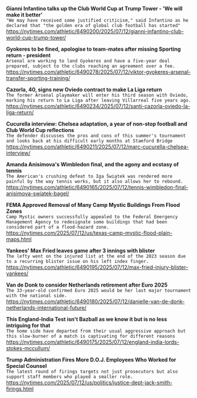 **Gianni Infantino talks up the Club World Cup at Trump Tower - 'We will make it better'**\
`"We may have received some justified criticism," said Infantino as he declared that "the golden era of global club football has started"`\
https://nytimes.com/athletic/6490200/2025/07/12/gianni-infantino-club-world-cup-trump-tower/

**Gyokeres to be fined, apologise to team-mates after missing Sporting return - president**\
`Arsenal are working to land Gyokeres and have a five-year deal prepared, subject to the clubs reaching an agreement over a fee.`\
https://nytimes.com/athletic/6490278/2025/07/12/viktor-gyokeres-arsenal-transfer-sporting-training/

**Cazorla, 40, signs new Oviedo contract to make La Liga return**\
`The former Arsenal playmaker will enter his third season with Oviedo, marking his return to La Liga after leaving Villarreal five years ago.`\
https://nytimes.com/athletic/6490234/2025/07/12/santi-cazorla-oviedo-la-liga-return/

**Cucurella interview: Chelsea adaptation, a year of non-stop football and Club World Cup reflections**\
`The defender discusses the pros and cons of this summer's tournament and looks back at his difficult early months at Stamford Bridge`\
https://nytimes.com/athletic/6490211/2025/07/12/marc-cucurella-chelsea-interview/

**Amanda Anisimova's Wimbledon final, and the agony and ecstasy of tennis**\
`The American's crushing defeat to Iga Świątek was rendered more painful by the way tennis works, but it also allows her to rebound.`\
https://nytimes.com/athletic/6490165/2025/07/12/tennis-wimbledon-final-anisimova-swiatek-bagel/

**FEMA Approved Removal of Many Camp Mystic Buildings From Flood Zones**\
`Camp Mystic owners successfully appealed to the Federal Emergency Management Agency to redesignate some buildings that had been considered part of a flood-hazard zone.`\
https://nytimes.com/2025/07/12/us/texas-camp-mystic-flood-plain-maps.html

**Yankees' Max Fried leaves game after 3 innings with blister**\
`The lefty went on the injured list at the end of the 2023 season due to a recurring blister issue on his left index finger.`\
https://nytimes.com/athletic/6490195/2025/07/12/max-fried-injury-blister-yankees/

**Van de Donk to consider Netherlands retirement after Euro 2025**\
`The 33-year-old confirmed Euro 2025 would be her last major tournament with the national side.`\
https://nytimes.com/athletic/6490180/2025/07/12/danielle-van-de-donk-netherlands-international-future/

**This England-India Test isn't Bazball as we know it but is no less intriguing for that**\
`The home side have departed from their usual aggressive approach but this slow-burner of a match is captivating for different reasons`\
https://nytimes.com/athletic/6490175/2025/07/12/england-india-lords-stokes-mccullum/

**Trump Administration Fires More D.O.J. Employees Who Worked for Special Counsel**\
`The latest round of firings targets not just prosecutors but also support staff members who played a smaller role.`\
https://nytimes.com/2025/07/12/us/politics/justice-dept-jack-smith-firings.html

